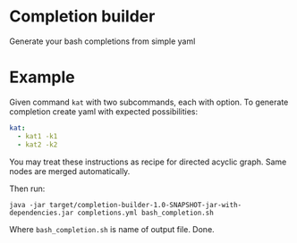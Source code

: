 # Completion builder

Generate your bash completions from simple yaml

# Example

Given command `kat` with two subcommands, each with option. To generate completion create yaml with expected possibilities: 

```yaml
kat:
  - kat1 -k1
  - kat2 -k2
```

You may treat these instructions as recipe for directed acyclic graph. Same nodes are merged automatically. 

Then run:
```
java -jar target/completion-builder-1.0-SNAPSHOT-jar-with-dependencies.jar completions.yml bash_completion.sh
```

Where `bash_completion.sh` is name of output file. Done.